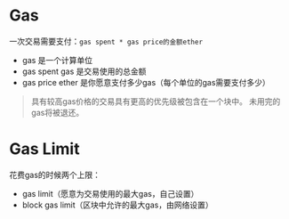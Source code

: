 # Gas
一次交易需要支付：`gas spent * gas price的金额ether`
- gas 是一个计算单位
- gas spent gas 是交易使用的总金额
- gas price ether 是你愿意支付多少gas（每个单位的gas需要支付多少）

> 具有较高gas价格的交易具有更高的优先级被包含在一个块中。 未用完的gas将被退还。

# Gas Limit
花费gas的时候两个上限：
- gas limit（愿意为交易使用的最大gas，自己设置）
- block gas limit（区块中允许的最大gas，由网络设置）
